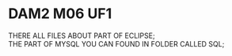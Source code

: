 # DAM2 M06 UF1
THERE ALL FILES ABOUT PART OF ECLIPSE;              
THE PART OF MYSQL YOU CAN FOUND IN FOLDER CALLED SQL;
